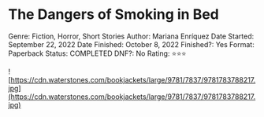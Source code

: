 # The Dangers of Smoking in Bed

Genre: Fiction, Horror, Short Stories
Author: Mariana Enríquez
Date Started: September 22, 2022
Date Finished: October 8, 2022
Finished?: Yes
Format: Paperback
Status: COMPLETED
DNF?: No
Rating: ⭐️⭐️⭐️

![https://cdn.waterstones.com/bookjackets/large/9781/7837/9781783788217.jpg](https://cdn.waterstones.com/bookjackets/large/9781/7837/9781783788217.jpg)